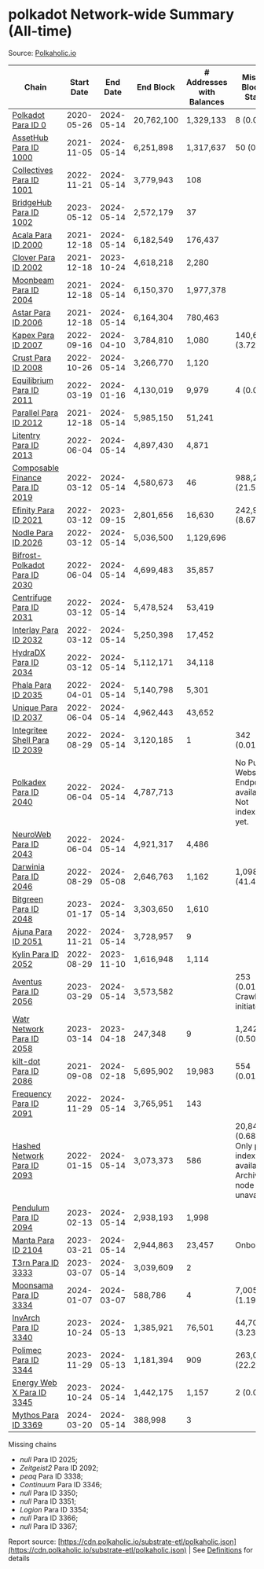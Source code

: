 # polkadot Network-wide Summary (All-time)

Source: [Polkaholic.io](https://polkaholic.io)


| Chain            | Start Date | End Date | End Block | # Addresses with Balances | Missing Blocks / Status |
| ---------------- | ---------- | ---------| --------- | ------------------------- | ----------------------- |
| [Polkadot Para ID 0](/polkadot/0-polkadot) | 2020-05-26 | 2024-05-14 | 20,762,100 |  1,329,133 | 8 (0.00%)  |
| [AssetHub Para ID 1000](/polkadot/1000-assethub) | 2021-11-05 | 2024-05-14 | 6,251,898 |  1,317,637 | 50 (0.00%)  |
| [Collectives Para ID 1001](/polkadot/1001-collectives) | 2022-11-21 | 2024-05-14 | 3,779,943 |  108 |    |
| [BridgeHub Para ID 1002](/polkadot/1002-bridgehub) | 2023-05-12 | 2024-05-14 | 2,572,179 |  37 |    |
| [Acala Para ID 2000](/polkadot/2000-acala) | 2021-12-18 | 2024-05-14 | 6,182,549 |  176,437 |    |
| [Clover Para ID 2002](/polkadot/2002-clover) | 2021-12-18 | 2023-10-24 | 4,618,218 |  2,280 |    |
| [Moonbeam Para ID 2004](/polkadot/2004-moonbeam) | 2021-12-18 | 2024-05-14 | 6,150,370 |  1,977,378 |    |
| [Astar Para ID 2006](/polkadot/2006-astar) | 2021-12-18 | 2024-05-14 | 6,164,304 |  780,463 |    |
| [Kapex Para ID 2007](/polkadot/2007-kapex) | 2022-09-16 | 2024-04-10 | 3,784,810 |  1,080 | 140,668 (3.72%)  |
| [Crust Para ID 2008](/polkadot/2008-crust) | 2022-10-26 | 2024-05-14 | 3,266,770 |  1,120 |    |
| [Equilibrium Para ID 2011](/polkadot/2011-equilibrium) | 2022-03-19 | 2024-01-16 | 4,130,019 |  9,979 | 4 (0.00%)  |
| [Parallel Para ID 2012](/polkadot/2012-parallel) | 2021-12-18 | 2024-05-14 | 5,985,150 |  51,241 |    |
| [Litentry Para ID 2013](/polkadot/2013-litentry) | 2022-06-04 | 2024-05-14 | 4,897,430 |  4,871 |    |
| [Composable Finance Para ID 2019](/polkadot/2019-composable) | 2022-03-12 | 2024-05-14 | 4,580,673 |  46 | 988,229 (21.57%)  |
| [Efinity Para ID 2021](/polkadot/2021-efinity) | 2022-03-12 | 2023-09-15 | 2,801,656 |  16,630 | 242,949 (8.67%)  |
| [Nodle Para ID 2026](/polkadot/2026-nodle) | 2022-03-12 | 2024-05-14 | 5,036,500 |  1,129,696 |    |
| [Bifrost-Polkadot Para ID 2030](/polkadot/2030-bifrost) | 2022-06-04 | 2024-05-14 | 4,699,483 |  35,857 |    |
| [Centrifuge Para ID 2031](/polkadot/2031-centrifuge) | 2022-03-12 | 2024-05-14 | 5,478,524 |  53,419 |    |
| [Interlay Para ID 2032](/polkadot/2032-interlay) | 2022-03-12 | 2024-05-14 | 5,250,398 |  17,452 |    |
| [HydraDX Para ID 2034](/polkadot/2034-hydradx) | 2022-03-12 | 2024-05-14 | 5,112,171 |  34,118 |    |
| [Phala Para ID 2035](/polkadot/2035-phala) | 2022-04-01 | 2024-05-14 | 5,140,798 |  5,301 |    |
| [Unique Para ID 2037](/polkadot/2037-unique) | 2022-06-04 | 2024-05-14 | 4,962,443 |  43,652 |    |
| [Integritee Shell Para ID 2039](/polkadot/2039-integritee) | 2022-08-29 | 2024-05-14 | 3,120,185 |  1 | 342 (0.01%)  |
| [Polkadex Para ID 2040](/polkadot/2040-polkadex) | 2022-06-04 | 2024-05-14 | 4,787,713 |   |   No Public Websocket Endpoint available: Not indexing yet. |
| [NeuroWeb Para ID 2043](/polkadot/2043-neuroweb) | 2022-06-04 | 2024-05-14 | 4,921,317 |  4,486 |    |
| [Darwinia Para ID 2046](/polkadot/2046-darwinia) | 2022-08-29 | 2024-05-08 | 2,646,763 |  1,162 | 1,098,047 (41.49%)  |
| [Bitgreen Para ID 2048](/polkadot/2048-bitgreen) | 2023-01-17 | 2024-05-14 | 3,303,650 |  1,610 |    |
| [Ajuna Para ID 2051](/polkadot/2051-ajuna) | 2022-11-21 | 2024-05-14 | 3,728,957 |  9 |    |
| [Kylin Para ID 2052](/polkadot/2052-kylin) | 2022-08-29 | 2023-11-10 | 1,616,948 |  1,114 |    |
| [Aventus Para ID 2056](/polkadot/2056-aventus) | 2023-03-29 | 2024-05-14 | 3,573,582 |   | 253 (0.01%) Crawling initiated |
| [Watr Network Para ID 2058](/polkadot/2058-watr) | 2023-03-14 | 2023-04-18 | 247,348 |  9 | 1,242 (0.50%)  |
| [kilt-dot Para ID 2086](/polkadot/2086-kilt) | 2021-09-08 | 2024-02-18 | 5,695,902 |  19,983 | 554 (0.01%)  |
| [Frequency Para ID 2091](/polkadot/2091-frequency) | 2022-11-29 | 2024-05-14 | 3,765,951 |  143 |    |
| [Hashed Network Para ID 2093](/polkadot/2093-hashed) | 2022-01-15 | 2024-05-14 | 3,073,373 |  586 | 20,845 (0.68%) Only partial index available: Archive node unavailable |
| [Pendulum Para ID 2094](/polkadot/2094-pendulum) | 2023-02-13 | 2024-05-14 | 2,938,193 |  1,998 |    |
| [Manta Para ID 2104](/polkadot/2104-manta) | 2023-03-21 | 2024-05-14 | 2,944,863 |  23,457 |   Onboarding |
| [T3rn Para ID 3333](/polkadot/3333-t3rn) | 2023-03-07 | 2024-05-14 | 3,039,609 |  2 |    |
| [Moonsama Para ID 3334](/polkadot/3334-moonsama) | 2024-01-07 | 2024-03-07 | 588,786 |  4 | 7,005 (1.19%)  |
| [InvArch Para ID 3340](/polkadot/3340-invarch) | 2023-10-24 | 2024-05-13 | 1,385,921 |  76,501 | 44,702 (3.23%)  |
| [Polimec Para ID 3344](/polkadot/3344-polimec) | 2023-11-29 | 2024-05-13 | 1,181,394 |  909 | 263,034 (22.26%)  |
| [Energy Web X Para ID 3345](/polkadot/3345-energywebx) | 2023-10-24 | 2024-05-14 | 1,442,175 |  1,157 | 2 (0.00%)  |
| [Mythos Para ID 3369](/polkadot/3369-mythos) | 2024-03-20 | 2024-05-14 | 388,998 |  3 |    |

Missing chains


* *null* Para ID 2025; 
* *Zeitgeist2* Para ID 2092; 
* *peaq* Para ID 3338; 
* *Continuum* Para ID 3346; 
* *null* Para ID 3350; 
* *null* Para ID 3351; 
* *Logion* Para ID 3354; 
* *null* Para ID 3366; 
* *null* Para ID 3367; 

Report source: [https://cdn.polkaholic.io/substrate-etl/polkaholic.json](https://cdn.polkaholic.io/substrate-etl/polkaholic.json) | See [Definitions](/DEFINITIONS.md) for details
